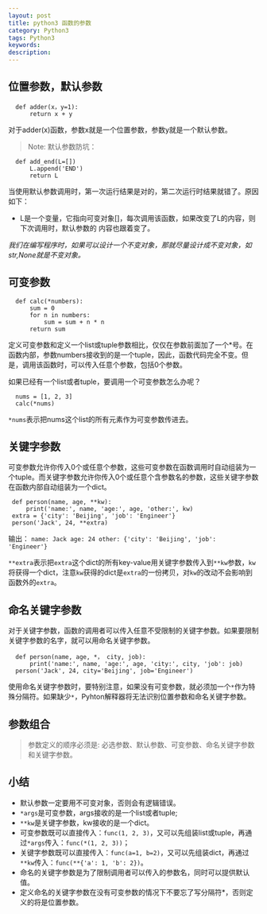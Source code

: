 ```yaml
---
layout: post
title: python3 函数的参数
category: Python3
tags: Python3
keywords:
description:
---
```


## 位置参数，默认参数

```
  def adder(x，y=1):
      return x + y
```

对于adder(x)函数，参数x就是一个位置参数，参数y就是一个默认参数。

> Note: 默认参数防坑：
```
  def add_end(L=[])
      L.append('END')
      return L
```

当使用默认参数调用时，第一次运行结果是对的，第二次运行时结果就错了。原因如下：
- L是一个变量，它指向可变对象[]，每次调用该函数，如果改变了L的内容，则下次调用时，默认参数的
内容也跟着变了。

*我们在编写程序时，如果可以设计一个不变对象，那就尽量设计成不变对象，如str,None就是不变对象。*

## 可变参数

```
  def calc(*numbers):
      sum = 0
      for n in numbers:
          sum = sum + n * n
      return sum
```

定义可变参数和定义一个list或tuple参数相比，仅仅在参数前面加了一个*号。在函数内部，参数numbers接收到的是一个tuple，因此，函数代码完全不变。但是，调用该函数时，可以传入任意个参数，包括0个参数。

如果已经有一个list或者tuple，要调用一个可变参数怎么办呢？
```
  nums = [1, 2, 3]
  calc(*nums)
```
`*nums`表示把nums这个list的所有元素作为可变参数传进去。

## 关键字参数
可变参数允许你传入0个或任意个参数，这些可变参数在函数调用时自动组装为一个tuple。而关键字参数允许你传入0个或任意个含参数名的参数，这些关键字参数在函数内部自动组装为一个dict。

 ```
  def person(name, age, **kw):
      print('name:', name, 'age:', age, 'other:', kw)
  extra = {'city': 'Beijing', 'job': 'Engineer'}
  person('Jack', 24, **extra)
 ```
输出：
`name: Jack age: 24 other: {'city': 'Beijing', 'job': 'Engineer'}`

`**extra`表示把`extra`这个dict的所有key-value用关键字参数传入到`**kw`参数，`kw`将获得一个dict，注意`kw`获得的dict是`extra`的一份拷贝，对`kw`的改动不会影响到函数外的`extra`。

## 命名关键字参数
对于关键字参数，函数的调用者可以传入任意不受限制的关键字参数。如果要限制关键字参数的名字，就可以用命名关键字参数。
```
  def person(name, age, *， city, job):
      print('name:', name, 'age:', age, 'city:', city, 'job': job)
  person('Jack', 24, city='Beijing', job='Engineer')
```

使用命名关键字参数时，要特别注意，如果没有可变参数，就必须加一个`*`作为特殊分隔符。如果缺少`*`，Pyhton解释器将无法识别位置参数和命名关键字参数。

## 参数组合
> 参数定义的顺序必须是: 必选参数、默认参数、可变参数、命名关键字参数和关键字参数。

## 小结
- 默认参数一定要用不可变对象，否则会有逻辑错误。
- `*args`是可变参数，args接收的是一个list或者tuple;
- `**kw`是关键字参数，kw接收的是一个dict。
- 可变参数既可以直接传入：`func(1, 2, 3)`，又可以先组装list或tuple，再通过`*args`传入：`func(*(1, 2, 3))`；
- 关键字参数既可以直接传入：`func(a=1, b=2)`，又可以先组装dict，再通过`**kw`传入：`func(**{'a': 1, 'b': 2})`。
- 命名的关键字参数是为了限制调用者可以传入的参数名，同时可以提供默认值。
- 定义命名的关键字参数在没有可变参数的情况下不要忘了写分隔符*，否则定义的将是位置参数。
